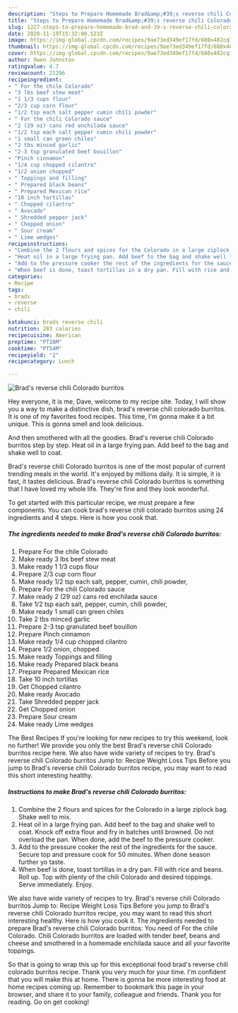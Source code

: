 ```yaml
---
description: "Steps to Prepare Homemade Brad&amp;#39;s reverse chili Colorado burritos"
title: "Steps to Prepare Homemade Brad&amp;#39;s reverse chili Colorado burritos"
slug: 1227-steps-to-prepare-homemade-brad-and-39-s-reverse-chili-colorado-burritos
date: 2020-11-19T15:32:00.523Z
image: https://img-global.cpcdn.com/recipes/9ae73ed349ef17fd/680x482cq70/brads-reverse-chili-colorado-burritos-recipe-main-photo.jpg
thumbnail: https://img-global.cpcdn.com/recipes/9ae73ed349ef17fd/680x482cq70/brads-reverse-chili-colorado-burritos-recipe-main-photo.jpg
cover: https://img-global.cpcdn.com/recipes/9ae73ed349ef17fd/680x482cq70/brads-reverse-chili-colorado-burritos-recipe-main-photo.jpg
author: Owen Johnston
ratingvalue: 4.7
reviewcount: 21296
recipeingredient:
- " For the chile Colorado"
- "3 lbs beef stew meat"
- "1 1/3 cups flour"
- "2/3 cup corn flour"
- "1/2 tsp each salt pepper cumin chili powder"
- " For the chili Colorado sauce"
- "2 (29 oz) cans red enchilada sauce"
- "1/2 tsp each salt pepper cumin chili powder"
- "1 small can green chiles"
- "2 tbs minced garlic"
- "2-3 tsp granulated beef bouillon"
- "Pinch cinnamon"
- "1/4 cup chopped cilantro"
- "1/2 onion chopped"
- " Toppings and filling"
- " Prepared black beans"
- " Prepared Mexican rice"
- "10 inch tortillas"
- " Chopped cilantro"
- " Avocado"
- " Shredded pepper jack"
- " Chopped onion"
- " Sour cream"
- " Lime wedges"
recipeinstructions:
- "Combine the 2 flours and spices for the Colorado in a large ziplock bag. Shake well to mix."
- "Heat oil in a large frying pan. Add beef to the bag and shake well to coat. Knock off extra flour and fry in batches until browned. Do not overload the pan. When done, add the beef to the pressure cooker."
- "Add to the pressure cooker the rest of the ingredients for the sauce. Secure top and pressure cook for 50 minutes. When done season further yo taste."
- "When beef is done, toast tortillas in a dry pan. Fill with rice and beans. Roll up. Top with plenty of the chili Colorado and desired toppings. Serve immediately. Enjoy."
categories:
- Recipe
tags:
- brads
- reverse
- chili

katakunci: brads reverse chili 
nutrition: 283 calories
recipecuisine: American
preptime: "PT18M"
cooktime: "PT54M"
recipeyield: "2"
recipecategory: Lunch

---
```



![Brad&#39;s reverse chili Colorado burritos](https://img-global.cpcdn.com/recipes/9ae73ed349ef17fd/680x482cq70/brads-reverse-chili-colorado-burritos-recipe-main-photo.jpg)

Hey everyone, it is me, Dave, welcome to my recipe site. Today, I will show you a way to make a distinctive dish, brad&#39;s reverse chili colorado burritos. It is one of my favorites food recipes. This time, I'm gonna make it a bit unique. This is gonna smell and look delicious.

And then smothered with all the goodies. Brad&#39;s reverse chili Colorado burritos step by step. Heat oil in a large frying pan. Add beef to the bag and shake well to coat.

Brad&#39;s reverse chili Colorado burritos is one of the most popular of current trending meals in the world. It's enjoyed by millions daily. It is simple, it is fast, it tastes delicious. Brad&#39;s reverse chili Colorado burritos is something that I have loved my whole life. They're fine and they look wonderful.


To get started with this particular recipe, we must prepare a few components. You can cook brad&#39;s reverse chili colorado burritos using 24 ingredients and 4 steps. Here is how you cook that.

<!--inarticleads1-->

##### The ingredients needed to make Brad&#39;s reverse chili Colorado burritos:

1. Prepare  For the chile Colorado
1. Make ready 3 lbs beef stew meat
1. Make ready 1 1/3 cups flour
1. Prepare 2/3 cup corn flour
1. Make ready 1/2 tsp each salt, pepper, cumin, chili powder,
1. Prepare  For the chili Colorado sauce
1. Make ready 2 (29 oz) cans red enchilada sauce
1. Take 1/2 tsp each salt, pepper, cumin, chili powder,
1. Make ready 1 small can green chiles
1. Take 2 tbs minced garlic
1. Prepare 2-3 tsp granulated beef bouillon
1. Prepare Pinch cinnamon
1. Make ready 1/4 cup chopped cilantro
1. Prepare 1/2 onion, chopped
1. Make ready  Toppings and filling
1. Make ready  Prepared black beans
1. Prepare  Prepared Mexican rice
1. Take 10 inch tortillas
1. Get  Chopped cilantro
1. Make ready  Avocado
1. Take  Shredded pepper jack
1. Get  Chopped onion
1. Prepare  Sour cream
1. Make ready  Lime wedges


The Best Recipes If you&#39;re looking for new recipes to try this weekend, look no further! We provide you only the best Brad&#39;s reverse chili Colorado burritos recipe here. We also have wide variety of recipes to try. Brad&#39;s reverse chili Colorado burritos Jump to: Recipe Weight Loss Tips Before you jump to Brad&#39;s reverse chili Colorado burritos recipe, you may want to read this short interesting healthy. 

<!--inarticleads2-->

##### Instructions to make Brad&#39;s reverse chili Colorado burritos:

1. Combine the 2 flours and spices for the Colorado in a large ziplock bag. Shake well to mix.
1. Heat oil in a large frying pan. Add beef to the bag and shake well to coat. Knock off extra flour and fry in batches until browned. Do not overload the pan. When done, add the beef to the pressure cooker.
1. Add to the pressure cooker the rest of the ingredients for the sauce. Secure top and pressure cook for 50 minutes. When done season further yo taste.
1. When beef is done, toast tortillas in a dry pan. Fill with rice and beans. Roll up. Top with plenty of the chili Colorado and desired toppings. Serve immediately. Enjoy.


We also have wide variety of recipes to try. Brad&#39;s reverse chili Colorado burritos Jump to: Recipe Weight Loss Tips Before you jump to Brad&#39;s reverse chili Colorado burritos recipe, you may want to read this short interesting healthy. Here is how you cook it. The ingredients needed to prepare Brad&#39;s reverse chili Colorado burritos: You need of For the chile Colorado. Chili Colorado burritos are loaded with tender beef, beans and cheese and smothered in a homemade enchilada sauce and all your favorite toppings. 

So that is going to wrap this up for this exceptional food brad&#39;s reverse chili colorado burritos recipe. Thank you very much for your time. I'm confident that you will make this at home. There is gonna be more interesting food at home recipes coming up. Remember to bookmark this page in your browser, and share it to your family, colleague and friends. Thank you for reading. Go on get cooking!
